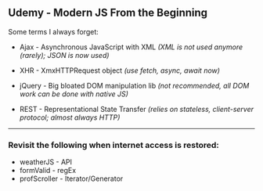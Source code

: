 ## Udemy - Modern JS From the Beginning

Some terms I always forget:

+ Ajax - Asynchronous JavaScript with XML  *(XML is not used anymore (rarely); JSON is now used)*

+ XHR - XmxHTTPRequest object  *(use fetch, async, await now)*

+ jQuery - Big bloated DOM manipulation lib  *(not recommended, all DOM work can be done with native JS)*
    
+ REST - Representational State Transfer  *(relies on stateless, client-server protocol; almost always HTTP)*

---
### Revisit the following when internet access is restored:
+ weatherJS  -  API 
+ formValid  -  regEx
+ profScroller  - Iterator/Generator


